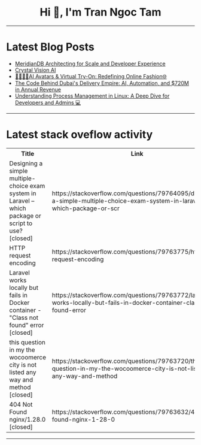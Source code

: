 <h1 align="center">Hi 👋, I'm Tran Ngoc Tam</h1>

---

# Latest Blog Posts 
<!-- BLOG-POST-LIST:START -->
- [MeridianDB Architecting for Scale and Developer Experience](https://dev.to/araldhafeeri/meridiandb-architecting-for-scale-29go)
- [Crystal Vision AI](https://dev.to/arunavmaitra/crystal-vision-ai-50hg)
- [👤👗👖🧥AI Avatars &amp; Virtual Try-On: Redefining Online Fashion🌐](https://dev.to/dipanita_dev47/ai-avatars-virtual-try-on-redefining-online-fashion-1plg)
- [The Code Behind Dubai&#39;s Delivery Empire: AI, Automation, and $720M in Annual Revenue](https://dev.to/ramdas/the-code-behind-dubais-delivery-empire-ai-automation-and-720m-in-annual-revenue-2gbe)
- [Understanding Process Management in Linux: A Deep Dive for Developers and Admins 💻](https://dev.to/sahillearninglinux/understanding-process-management-in-linux-a-deep-dive-for-developers-and-admins-8lk)
<!-- BLOG-POST-LIST:END -->

---

# Latest stack oveflow activity
<table>
  <tr><th>Title</th><th>Link</th></tr>
  <!-- STACKOVERFLOW:START --><tr><td>Designing a simple multiple-choice exam system in Laravel – which package or script to use? [closed]</td><td>https://stackoverflow.com/questions/79764095/designing-a-simple-multiple-choice-exam-system-in-laravel-which-package-or-scr</td></tr><tr><td>HTTP request encoding</td><td>https://stackoverflow.com/questions/79763775/http-request-encoding</td></tr><tr><td>Laravel works locally but fails in Docker container - &quot;Class not found&quot; error [closed]</td><td>https://stackoverflow.com/questions/79763772/laravel-works-locally-but-fails-in-docker-container-class-not-found-error</td></tr><tr><td>this question in my the wocoomerce city is not listed any way and method [closed]</td><td>https://stackoverflow.com/questions/79763720/this-question-in-my-the-wocoomerce-city-is-not-listed-any-way-and-method</td></tr><tr><td>404 Not Found nginx/1.28.0 [closed]</td><td>https://stackoverflow.com/questions/79763632/404-not-found-nginx-1-28-0</td></tr><!-- STACKOVERFLOW:END -->
</table>

---


